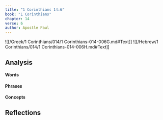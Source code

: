 ```yaml
---
title: "1 Corinthians 14:6"
book: "1 Corinthians"
chapter: 14
verse: 6
author: Apostle Paul
---
```

![[/Greek/1 Corinthians/014/1 Corinthians-014-006G.md#Text]]
![[/Hebrew/1 Corinthians/014/1 Corinthians-014-006H.md#Text]]

## Analysis

#### Words

#### Phrases

#### Concepts

## Reflections
